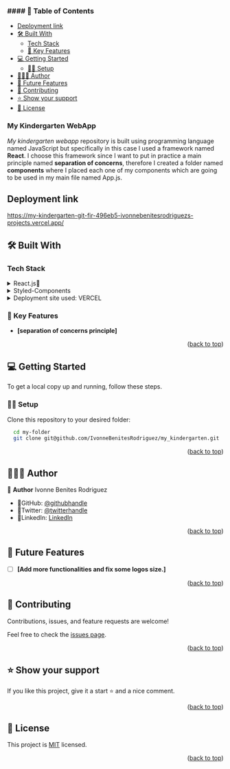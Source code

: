 
<!-- PROJECT DESCRIPTION -->

### #### 📗 Table of Contents

- [Deployment link ](#deployment-link-)
- [🛠 Built With ](#-built-with-)
  - [Tech Stack ](#tech-stack-)
  - [📕 Key Features ](#-key-features-)
- [💻 Getting Started ](#-getting-started-)
  - [💪🏻 Setup](#-setup)
- [👩🏽‍💻 Author ](#-author-)
- [🔭 Future Features ](#-future-features-)
- [🤝 Contributing ](#-contributing-)
- [⭐️ Show your support ](#️-show-your-support-)
- [📝 License ](#-license-)

<!-- PROJECT DESCRIPTION -->

###  My Kindergarten WebApp <a name="about-project"></a>
*My kindergarten webapp* repository is built using programming language named JavaScript but specifically in this case I used a framework named **React**. 
I choose this framework since I want to put in practice a main principle named **separation of concerns**, therefore I created a folder named **components** where I placed each one of my components which are going to be used in my main file named App.js.<br/>

## Deployment link <a name="deployment-link"></a>
https://my-kindergarten-git-fir-496eb5-ivonnebenitesrodriguezs-projects.vercel.app/

## 🛠 Built With <a name="built-with"></a>

### Tech Stack <a name="tech-stack"></a>

<details>
<summary>React.js📕</summary>
  <ul>
    <li><a href="https://react.dev/">React</a></li>
  </ul>
  </details>
  <details>
      <summary>Styled-Components</summary>
      <ul>
          <li><a href="https://www.freecodecamp.org/news/styled-components-in-react/">styled-components</a></li>
    </ul>
    </details>
    <details>
        <summary>Deployment site used: VERCEL</summary>
        <ul>
            <li><a href="https://vercel.com/">Vercel</a></li>
        </ul>
    </details>

### 📕 Key Features <a name="key-features"></a>
- **[separation of concerns principle]**

<p align="right">(<a href="#readme-top">back to top</a>)</p>

## 💻 Getting Started <a name="getting-started"></a>

To get a local copy up and running, follow these steps.

### 💪🏻 Setup

Clone this repository to your desired folder:


```sh
  cd my-folder
  git clone git@github.com/IvonneBenitesRodriguez/my_kindergarten.git
```

<p align="right">(<a href="#readme-top">back to top</a>)</p>

## 👩🏽‍💻 Author <a name="author"></a>

🌸 **Author** Ivonne Benites Rodriguez <br/>

- 🌷GitHub: [@githubhandle](https://github.com/IvonneBenitesRodriguez)
- 🌷Twitter: [@twitterhandle](https://twitter.com/IvonneBenitesR)
- 🌷LinkedIn: [LinkedIn](https://www.linkedin.com/in/ivonnebenites/)
  

<p align="right">(<a href="#readme-top">back to top</a>)</p>

## 🔭 Future Features <a name="future-features"></a>

- [ ] **[Add more functionalities and fix some logos size.]**

<p align="right">(<a href="#readme-top">back to top</a>)</p>

## 🤝 Contributing <a name="contributing"></a>

Contributions, issues, and feature requests are welcome!

Feel free to check the [issues page](../../issues/).

<p align="right">(<a href="#readme-top">back to top</a>)</p>

## ⭐️ Show your support <a name="support"></a>

If you like this project, give it a start ⭐️ and a nice comment.

<p align="right">(<a href="#readme-top">back to top</a>)</p>

<!-- LICENSE -->

## 📝 License <a name="license"></a>

This project is [MIT](./LICENSE) licensed.

<p align="right">(<a href="#readme-top">back to top</a>)</p>
